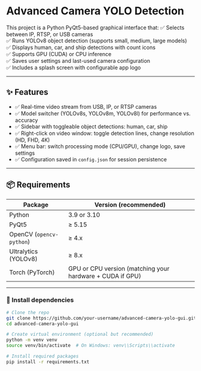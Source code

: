 # Advanced Camera YOLO Detection

This project is a Python PyQt5-based graphical interface that:
✅ Selects between IP, RTSP, or USB cameras  
✅ Runs YOLOv8 object detection (supports small, medium, large models)  
✅ Displays human, car, and ship detections with count icons  
✅ Supports GPU (CUDA) or CPU inference  
✅ Saves user settings and last-used camera configuration  
✅ Includes a splash screen with configurable app logo  

---

## ✨ Features

- ✅ Real-time video stream from USB, IP, or RTSP cameras  
- ✅ Model switcher (YOLOv8s, YOLOv8m, YOLOv8l) for performance vs. accuracy  
- ✅ Sidebar with toggleable object detections: human, car, ship  
- ✅ Right-click on video window: toggle detection lines, change resolution (HD, FHD, 4K)  
- ✅ Menu bar: switch processing mode (CPU/GPU), change logo, save settings  
- ✅ Configuration saved in `config.json` for session persistence  

---

## 📦 Requirements

| Package            | Version (recommended) |
|---------------------|-----------------------|
| Python             | 3.9 or 3.10           |
| PyQt5             | ≥ 5.15                |
| OpenCV (`opencv-python`) | ≥ 4.x          |
| Ultralytics (YOLOv8) | ≥ 8.x               |
| Torch (PyTorch)    | GPU or CPU version (matching your hardware + CUDA if GPU) |

---

### 🔧 Install dependencies

```bash
# Clone the repo
git clone https://github.com/your-username/advanced-camera-yolo-gui.git
cd advanced-camera-yolo-gui

# Create virtual environment (optional but recommended)
python -m venv venv
source venv/bin/activate  # On Windows: venv\\Scripts\\activate

# Install required packages
pip install -r requirements.txt
